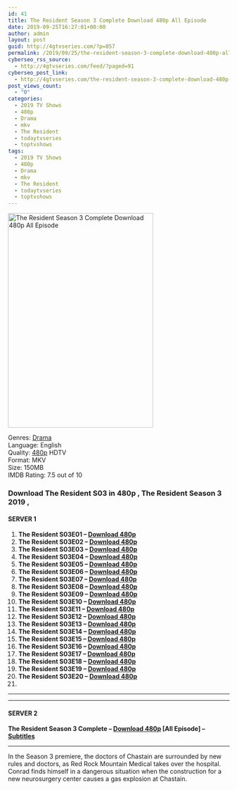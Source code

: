 ```yaml
---
id: 41
title: The Resident Season 3 Complete Download 480p All Episode
date: 2019-09-25T16:27:01+00:00
author: admin
layout: post
guid: http://4gtvseries.com/?p=857
permalink: /2019/09/25/the-resident-season-3-complete-download-480p-all-episode/
cyberseo_rss_source:
  - http://4gtvseries.com/feed/?paged=91
cyberseo_post_link:
  - http://4gtvseries.com/the-resident-season-3-complete-download-480p-all-episode/
post_views_count:
  - "0"
categories:
  - 2019 TV Shows
  - 480p
  - Drama
  - mkv
  - The Resident
  - todaytvseries
  - toptvshows
tags:
  - 2019 TV Shows
  - 480p
  - Drama
  - mkv
  - The Resident
  - todaytvseries
  - toptvshows
---
```

<img loading="lazy" class="aligncenter" src="https://3.bp.blogspot.com/-cNTOPHkDEF0/XYuSfsRf8lI/AAAAAAAAAM8/OGhM3mzS5OMNdroYwW2pe3l7NQU_HXgxgCK4BGAYYCw/s1600/The%2BResident%2BSeason%2B3.jpg" alt="The Resident Season 3 Complete Download 480p All Episode" width="330" height="488" />

Genres:&nbsp;<a href="http://4gtvseries.com/tag/drama/" data-wpel-link="internal">Drama</a>  
Language: English  
Quality:&nbsp;<a href="http://4gtvseries.com/tag/480p/" data-wpel-link="internal">480p</a>&nbsp;HDTV  
Format: MKV  
Size: 150MB  
IMDB Rating: 7.5 out of 10

### **Download The Resident S03 in 480p , The Resident Season 3 2019 ,&nbsp;**

#### <span><strong>SERVER 1</strong></span>

  1. **The Resident S03E01 – <a href="http://slink.dl480p.xyz/7SONZ" data-wpel-link="external" target="_blank" rel="nofollow external noopener noreferrer" class="wpel-icon-left"><i class="wpel-icon fa fa-download" aria-hidden="true"></i>Download 480p</a>**
  2. **The Resident S03E02 – <a href="http://slink.dl480p.xyz/fPFUZHKb" data-wpel-link="external" target="_blank" rel="nofollow external noopener noreferrer" class="wpel-icon-left"><i class="wpel-icon fa fa-download" aria-hidden="true"></i>Download 480p</a>**
  3. **The Resident S03E03 – <a href="http://slink.dl480p.xyz/jJHXiH" data-wpel-link="external" target="_blank" rel="nofollow external noopener noreferrer" class="wpel-icon-left"><i class="wpel-icon fa fa-download" aria-hidden="true"></i>Download 480p</a>**
  4. **The Resident S03E04 – <a href="http://slink.dl480p.xyz/RPjszpiq" data-wpel-link="external" target="_blank" rel="nofollow external noopener noreferrer" class="wpel-icon-left"><i class="wpel-icon fa fa-download" aria-hidden="true"></i>Download 480p</a>**
  5. **The Resident S03E05 – <a href="http://slink.dl480p.xyz/xq3GuTv" data-wpel-link="external" target="_blank" rel="nofollow external noopener noreferrer" class="wpel-icon-left"><i class="wpel-icon fa fa-download" aria-hidden="true"></i>Download 480p</a>**
  6. **The Resident S03E06 – <a href="http://slink.dl480p.xyz/slmAr3k" data-wpel-link="external" target="_blank" rel="nofollow external noopener noreferrer" class="wpel-icon-left"><i class="wpel-icon fa fa-download" aria-hidden="true"></i>Download 480p</a>**
  7. **The Resident S03E07 – <a href="http://slink.dl480p.xyz/IgFd2JFi" data-wpel-link="external" target="_blank" rel="nofollow external noopener noreferrer" class="wpel-icon-left"><i class="wpel-icon fa fa-download" aria-hidden="true"></i>Download 480p</a>**
  8. **The Resident S03E08 – <a href="http://slink.dl480p.xyz/i0qH4" data-wpel-link="external" target="_blank" rel="nofollow external noopener noreferrer" class="wpel-icon-left"><i class="wpel-icon fa fa-download" aria-hidden="true"></i>Download 480p</a>**
  9. **The Resident S03E09 – <a href="http://slink.dl480p.xyz/d7QZ" data-wpel-link="external" target="_blank" rel="nofollow external noopener noreferrer" class="wpel-icon-left"><i class="wpel-icon fa fa-download" aria-hidden="true"></i>Download 480p</a>**
 10. **The Resident S03E10 – <a href="http://slink.dl480p.xyz/TAZUCV" data-wpel-link="external" target="_blank" rel="nofollow external noopener noreferrer" class="wpel-icon-left"><i class="wpel-icon fa fa-download" aria-hidden="true"></i>Download 480p</a>**
 11. **The Resident S03E11 – <a href="http://slink.dl480p.xyz/MWod" data-wpel-link="external" target="_blank" rel="nofollow external noopener noreferrer" class="wpel-icon-left"><i class="wpel-icon fa fa-download" aria-hidden="true"></i>Download 480p</a>**
 12. **The Resident S03E12 – <a href="http://slink.dl480p.xyz/Yvohz7V8" data-wpel-link="external" target="_blank" rel="nofollow external noopener noreferrer" class="wpel-icon-left"><i class="wpel-icon fa fa-download" aria-hidden="true"></i>Download 480p</a>**
 13. **The Resident S03E13 – <a href="http://slink.dl480p.xyz/yApR09h3" data-wpel-link="external" target="_blank" rel="nofollow external noopener noreferrer" class="wpel-icon-left"><i class="wpel-icon fa fa-download" aria-hidden="true"></i>Download 480p</a>**
 14. **The Resident S03E14 – <a href="http://slink.dl480p.xyz/j40j" data-wpel-link="external" target="_blank" rel="nofollow external noopener noreferrer" class="wpel-icon-left"><i class="wpel-icon fa fa-download" aria-hidden="true"></i>Download 480p</a>**
 15. **The Resident S03E15 – <a href="http://slink.dl480p.xyz/JFeysIXN" data-wpel-link="external" target="_blank" rel="nofollow external noopener noreferrer" class="wpel-icon-left"><i class="wpel-icon fa fa-download" aria-hidden="true"></i>Download 480p</a>**
 16. **The Resident S03E16 – <a href="http://slink.dl480p.xyz/cBhDD8W" data-wpel-link="external" target="_blank" rel="nofollow external noopener noreferrer" class="wpel-icon-left"><i class="wpel-icon fa fa-download" aria-hidden="true"></i>Download 480p</a>**
 17. **The Resident S03E17 – <a href="http://slink.dl480p.xyz/B8lb" data-wpel-link="external" target="_blank" rel="nofollow external noopener noreferrer" class="wpel-icon-left"><i class="wpel-icon fa fa-download" aria-hidden="true"></i>Download 480p</a>**
 18. **The Resident S03E18 – <a href="http://slink.dl480p.xyz/J4rJWKA" data-wpel-link="external" target="_blank" rel="nofollow external noopener noreferrer" class="wpel-icon-left"><i class="wpel-icon fa fa-download" aria-hidden="true"></i>Download 480p</a>**
 19. **The Resident S03E19 – <a href="http://slink.dl480p.xyz/5qXWTg" data-wpel-link="external" target="_blank" rel="nofollow external noopener noreferrer" class="wpel-icon-left"><i class="wpel-icon fa fa-download" aria-hidden="true"></i>Download 480p</a>**
 20. **The Resident S03E20 – <a href="http://slink.dl480p.xyz/2DFliv2" data-wpel-link="external" target="_blank" rel="nofollow external noopener noreferrer" class="wpel-icon-left"><i class="wpel-icon fa fa-download" aria-hidden="true"></i>Download 480p</a>**
 21. 

* * *

* * *

#### <span><strong>SERVER 2</strong></span>

**The Resident Season 3 Complete – <a href="http://dl480p.xyz/627/" data-wpel-link="external" target="_blank" rel="nofollow external noopener noreferrer" class="wpel-icon-left"><i class="wpel-icon fa fa-download" aria-hidden="true"></i>Download 480p</a> [All Episode] – <a href="https://subscene.com/subtitles/the-resident-third-season" data-wpel-link="external" target="_blank" rel="nofollow external noopener noreferrer" class="wpel-icon-left"><i class="wpel-icon fa fa-download" aria-hidden="true"></i>Subtitles</a>**

* * *

In the Season 3 premiere, the doctors of Chastain are surrounded by new rules and doctors, as Red Rock Mountain Medical takes over the hospital. Conrad finds himself in a dangerous situation when the construction for a new neurosurgery center causes a gas explosion at Chastain.

<div align="center">
</div>